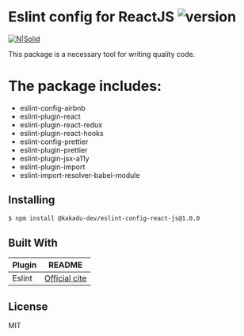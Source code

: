 # Eslint config for ReactJS ![version](https://img.shields.io/badge/version-1.0.0-blue)

[![N|Solid](https://avatars3.githubusercontent.com/u/39901497?s=200&v=4)](https://github.com/kakadu-dev)


This package is a necessary tool for writing quality code.

# The package includes:
  - eslint-config-airbnb
  - eslint-plugin-react
  - eslint-plugin-react-redux
  - eslint-plugin-react-hooks
  - eslint-config-prettier
  - eslint-plugin-prettier
  - eslint-plugin-jsx-a11y
  - eslint-plugin-import
  - eslint-import-resolver-babel-module

## Installing

```sh
$ npm install @kakadu-dev/eslint-config-react-js@1.0.0
```

## Built With

| Plugin | README |
| ------ | ------ |
| Eslint | [Official cite](https://eslint.org/) |

License
----

MIT
